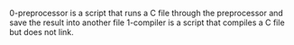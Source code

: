 0-preprocessor is a script that runs a C file through the preprocessor and save the result into another file
1-compiler is a script that compiles a C file but does not link.
